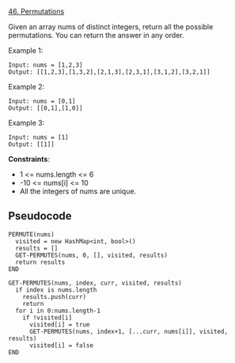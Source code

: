 [46. Permutations](https://leetcode.com/problems/permutations/)

Given an array nums of distinct integers, return all the possible permutations. You can return the answer in any order.

Example 1:

```
Input: nums = [1,2,3]
Output: [[1,2,3],[1,3,2],[2,1,3],[2,3,1],[3,1,2],[3,2,1]]
```

Example 2:

```
Input: nums = [0,1]
Output: [[0,1],[1,0]]
```

Example 3:

```
Input: nums = [1]
Output: [[1]]
```

**Constraints**:

-   1 <= nums.length <= 6
-   -10 <= nums[i] <= 10
-   All the integers of nums are unique.

## Pseudocode

```
PERMUTE(nums)
  visited = new HashMap<int, bool>()
  results = []
  GET-PERMUTES(nums, 0, [], visited, results)
  return results
END

GET-PERMUTES(nums, index, curr, visited, results)
  if index is nums.length
    results.push(curr)
    return
  for i in 0:nums.length-1
    if !visited[i]
      visited[i] = true
      GET-PERMUTES(nums, index+1, [...curr, nums[i]], visited, results)
      visited[i] = false
END
```
